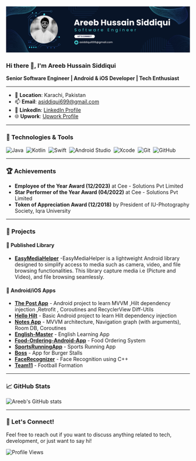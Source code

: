 ![Header](https://github.com/areebhussainsiddiqui/areebhussainsiddiqui/blob/main/banner.png)

### Hi there 👋, I'm Areeb Hussain Siddiqui

**Senior Software Engineer | Android & iOS Developer | Tech Enthusiast**

---

- 📍 **Location**: Karachi, Pakistan
- 📫 **Email**: asiddiqui699@gmail.com
- 👔 **LinkedIn**: [LinkedIn Profile](https://www.linkedin.com/in/asiddiqui699)
- 🌐 **Upwork**: [Upwork Profile](https://www.upwork.com/freelancers/areebhussain2)
---

### 🔧 Technologies & Tools

![Java](https://img.shields.io/badge/-Java-05122A?style=flat&logo=java&logoColor=FFA518)&nbsp;
![Kotlin](https://img.shields.io/badge/-Kotlin-05122A?style=flat&logo=kotlin&logoColor=FFA518)&nbsp;
![Swift](https://img.shields.io/badge/-Swift-05122A?style=flat&logo=swift)&nbsp;
![Android Studio](https://img.shields.io/badge/-Android_Studio-05122A?style=flat&logo=android-studio)&nbsp;
![Xcode](https://img.shields.io/badge/-Xcode-05122A?style=flat&logo=xcode)&nbsp;
![Git](https://img.shields.io/badge/-Git-05122A?style=flat&logo=git)&nbsp;
![GitHub](https://img.shields.io/badge/-GitHub-05122A?style=flat&logo=github)&nbsp;

---

### 🏆 Achievements

- **Employee of the Year Award (12/2023)** at Cee - Solutions Pvt Limited
- **Star Performer of the Year Award (04/2022)** at Cee - Solutions Pvt Limited
- **Token of Appreciation Award (12/2018)** by President of IU-Photography Society, Iqra University

---

### 📂 Projects

#### 🧩 Published Library
- [**EasyMediaHelper**](https://github.com/areebhussainsiddiqui/EasyMediaHelper) -EasyMediaHelper is a lightweight Android library designed to simplify access to media such as camera, video, and file browsing functionalities. This library capture media i.e (Picture and Video), and file browsing seamlessly.

#### 📱 Android/iOS Apps
- [**The Post App**](https://github.com/areebhussainsiddiqui/The-Post-App) - Android project to learn  MVVM ,Hilt dependency injection ,Retrofit , Coroutines and RecyclerView Diff-Utils
- [**Hello Hilt**](https://github.com/areebhussainsiddiqui/HelloHilt) - Basic Android project to learn Hilt dependency injection
- [**Notes App**](https://github.com/areebhussainsiddiqui/Notes-App) - MVVM architecture, Navigation graph (with arguments), Room DB, Coroutines  
- [**English-Master**](https://github.com/areebhussainsiddiqui/English-Master) - English Learning App
- [**Food-Ordering-Android-App**](https://github.com/areebhussainsiddiqui/Food-Ordering-Android-App) - Food Ordering System
- [**SportsRunningApp**](https://github.com/areebhussainsiddiqui/SportsRunningApp) - Sports Running App
- [**Boss**](https://github.com/areebhussainsiddiqui/Boss) - App for Burger Stalls
- [**FaceRecognizer**](https://github.com/areebhussainsiddiqui/FaceRecognizer) - Face Recognition using C++
- [**Team11**](https://github.com/areebhussainsiddiqui/Team11) - Football Formation

---

### 📈 GitHub Stats

![Areeb's GitHub stats](https://github-readme-stats.vercel.app/api?username=areebhussainsiddiqui&show_icons=true&theme=tokyonight)

---

### 💬 Let's Connect!

Feel free to reach out if you want to discuss anything related to tech, development, or just want to say hi!

![Profile Views](https://komarev.com/ghpvc/?username=areebhussainsiddiqui&color=blue)
